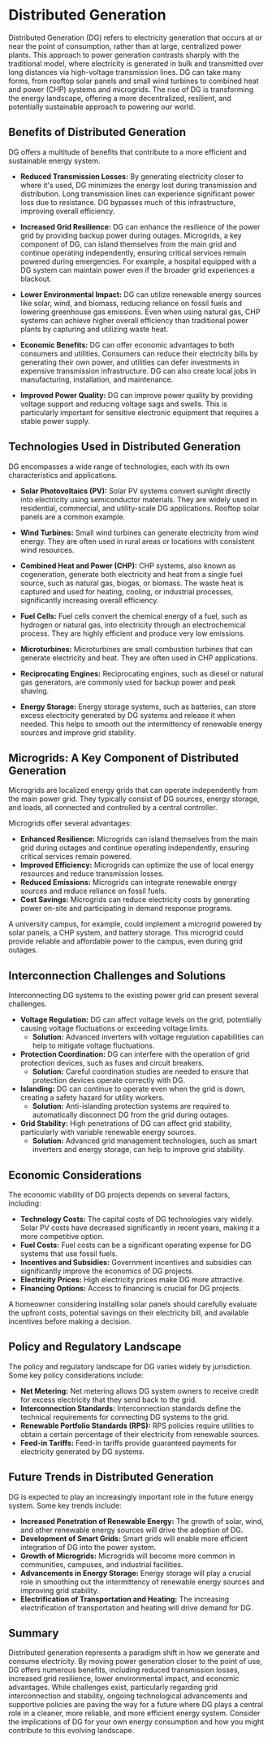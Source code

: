# Distributed Generation

Distributed Generation (DG) refers to electricity generation that occurs at or near the point of consumption, rather than at large, centralized power plants. This approach to power generation contrasts sharply with the traditional model, where electricity is generated in bulk and transmitted over long distances via high-voltage transmission lines. DG can take many forms, from rooftop solar panels and small wind turbines to combined heat and power (CHP) systems and microgrids. The rise of DG is transforming the energy landscape, offering a more decentralized, resilient, and potentially sustainable approach to powering our world.

## Benefits of Distributed Generation

DG offers a multitude of benefits that contribute to a more efficient and sustainable energy system.

*   **Reduced Transmission Losses:** By generating electricity closer to where it's used, DG minimizes the energy lost during transmission and distribution.  Long transmission lines can experience significant power loss due to resistance. DG bypasses much of this infrastructure, improving overall efficiency.

*   **Increased Grid Resilience:** DG can enhance the resilience of the power grid by providing backup power during outages. Microgrids, a key component of DG, can island themselves from the main grid and continue operating independently, ensuring critical services remain powered during emergencies. For example, a hospital equipped with a DG system can maintain power even if the broader grid experiences a blackout.

*   **Lower Environmental Impact:** DG can utilize renewable energy sources like solar, wind, and biomass, reducing reliance on fossil fuels and lowering greenhouse gas emissions. Even when using natural gas, CHP systems can achieve higher overall efficiency than traditional power plants by capturing and utilizing waste heat.

*   **Economic Benefits:** DG can offer economic advantages to both consumers and utilities. Consumers can reduce their electricity bills by generating their own power, and utilities can defer investments in expensive transmission infrastructure. DG can also create local jobs in manufacturing, installation, and maintenance.

*   **Improved Power Quality:** DG can improve power quality by providing voltage support and reducing voltage sags and swells. This is particularly important for sensitive electronic equipment that requires a stable power supply.

## Technologies Used in Distributed Generation

DG encompasses a wide range of technologies, each with its own characteristics and applications.

*   **Solar Photovoltaics (PV):** Solar PV systems convert sunlight directly into electricity using semiconductor materials. They are widely used in residential, commercial, and utility-scale DG applications. Rooftop solar panels are a common example.

*   **Wind Turbines:** Small wind turbines can generate electricity from wind energy. They are often used in rural areas or locations with consistent wind resources.

*   **Combined Heat and Power (CHP):** CHP systems, also known as cogeneration, generate both electricity and heat from a single fuel source, such as natural gas, biogas, or biomass. The waste heat is captured and used for heating, cooling, or industrial processes, significantly increasing overall efficiency.

*   **Fuel Cells:** Fuel cells convert the chemical energy of a fuel, such as hydrogen or natural gas, into electricity through an electrochemical process. They are highly efficient and produce very low emissions.

*   **Microturbines:** Microturbines are small combustion turbines that can generate electricity and heat. They are often used in CHP applications.

*   **Reciprocating Engines:** Reciprocating engines, such as diesel or natural gas generators, are commonly used for backup power and peak shaving.

*   **Energy Storage:** Energy storage systems, such as batteries, can store excess electricity generated by DG systems and release it when needed. This helps to smooth out the intermittency of renewable energy sources and improve grid stability.

## Microgrids: A Key Component of Distributed Generation

Microgrids are localized energy grids that can operate independently from the main power grid. They typically consist of DG sources, energy storage, and loads, all connected and controlled by a central controller.

Microgrids offer several advantages:

*   **Enhanced Resilience:** Microgrids can island themselves from the main grid during outages and continue operating independently, ensuring critical services remain powered.
*   **Improved Efficiency:** Microgrids can optimize the use of local energy resources and reduce transmission losses.
*   **Reduced Emissions:** Microgrids can integrate renewable energy sources and reduce reliance on fossil fuels.
*   **Cost Savings:** Microgrids can reduce electricity costs by generating power on-site and participating in demand response programs.

A university campus, for example, could implement a microgrid powered by solar panels, a CHP system, and battery storage. This microgrid could provide reliable and affordable power to the campus, even during grid outages.

## Interconnection Challenges and Solutions

Interconnecting DG systems to the existing power grid can present several challenges.

*   **Voltage Regulation:** DG can affect voltage levels on the grid, potentially causing voltage fluctuations or exceeding voltage limits.
    *   **Solution:** Advanced inverters with voltage regulation capabilities can help to mitigate voltage fluctuations.
*   **Protection Coordination:** DG can interfere with the operation of grid protection devices, such as fuses and circuit breakers.
    *   **Solution:** Careful coordination studies are needed to ensure that protection devices operate correctly with DG.
*   **Islanding:** DG can continue to operate even when the grid is down, creating a safety hazard for utility workers.
    *   **Solution:** Anti-islanding protection systems are required to automatically disconnect DG from the grid during outages.
*   **Grid Stability:** High penetrations of DG can affect grid stability, particularly with variable renewable energy sources.
    *   **Solution:** Advanced grid management technologies, such as smart inverters and energy storage, can help to improve grid stability.

## Economic Considerations

The economic viability of DG projects depends on several factors, including:

*   **Technology Costs:** The capital costs of DG technologies vary widely. Solar PV costs have decreased significantly in recent years, making it a more competitive option.
*   **Fuel Costs:** Fuel costs can be a significant operating expense for DG systems that use fossil fuels.
*   **Incentives and Subsidies:** Government incentives and subsidies can significantly improve the economics of DG projects.
*   **Electricity Prices:** High electricity prices make DG more attractive.
*   **Financing Options:** Access to financing is crucial for DG projects.

A homeowner considering installing solar panels should carefully evaluate the upfront costs, potential savings on their electricity bill, and available incentives before making a decision.

## Policy and Regulatory Landscape

The policy and regulatory landscape for DG varies widely by jurisdiction. Some key policy considerations include:

*   **Net Metering:** Net metering allows DG system owners to receive credit for excess electricity that they send back to the grid.
*   **Interconnection Standards:** Interconnection standards define the technical requirements for connecting DG systems to the grid.
*   **Renewable Portfolio Standards (RPS):** RPS policies require utilities to obtain a certain percentage of their electricity from renewable sources.
*   **Feed-in Tariffs:** Feed-in tariffs provide guaranteed payments for electricity generated by DG systems.

## Future Trends in Distributed Generation

DG is expected to play an increasingly important role in the future energy system. Some key trends include:

*   **Increased Penetration of Renewable Energy:** The growth of solar, wind, and other renewable energy sources will drive the adoption of DG.
*   **Development of Smart Grids:** Smart grids will enable more efficient integration of DG into the power system.
*   **Growth of Microgrids:** Microgrids will become more common in communities, campuses, and industrial facilities.
*   **Advancements in Energy Storage:** Energy storage will play a crucial role in smoothing out the intermittency of renewable energy sources and improving grid stability.
*   **Electrification of Transportation and Heating:** The increasing electrification of transportation and heating will drive demand for DG.

## Summary

Distributed generation represents a paradigm shift in how we generate and consume electricity.  By moving power generation closer to the point of use, DG offers numerous benefits, including reduced transmission losses, increased grid resilience, lower environmental impact, and economic advantages.  While challenges exist, particularly regarding grid interconnection and stability, ongoing technological advancements and supportive policies are paving the way for a future where DG plays a central role in a cleaner, more reliable, and more efficient energy system.  Consider the implications of DG for your own energy consumption and how you might contribute to this evolving landscape.